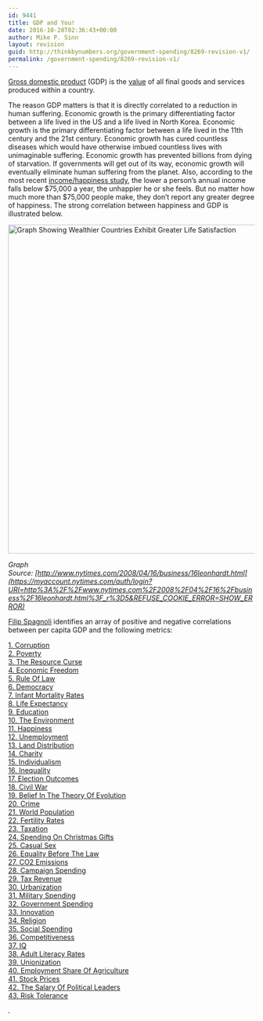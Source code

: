 ```yaml
---
id: 9441
title: GDP and You!
date: 2016-10-28T02:36:43+00:00
author: Mike P. Sinn
layout: revision
guid: http://thinkbynumbers.org/government-spending/8269-revision-v1/
permalink: /government-spending/8269-revision-v1/
---
```

[Gross domestic product](https://en.wikipedia.org/wiki/Gross_domestic_product) (GDP) is the [value](https://en.wikipedia.org/wiki/Market_value "Market value") of all final goods and services produced within a country.

The reason GDP matters is that it is directly correlated to a reduction in human suffering. Economic growth is the primary differentiating factor between a life lived in the US and a life lived in North Korea. Economic growth is the primary differentiating factor between a life lived in the 11th century and the 21st century. Economic growth has cured countless diseases which would have otherwise imbued countless lives with unimaginable suffering. Economic growth has prevented billions from dying of starvation. If governments will get out of its way, economic growth will eventually eliminate human suffering from the planet. Also, according to the most recent <a href="http://content.time.com/time/business/article/0,8599,2016291,00.html" target="_blank">income/happiness study</a>, the lower a person&#8217;s annual income falls below $75,000 a year, the unhappier he or she feels. But no matter how much more than $75,000 people make, they don&#8217;t report any greater degree of happiness. The strong correlation between happiness and GDP is illustrated below.

<img title="Life Satisfaction vs Per Capita GDP" alt="Graph Showing Wealthier Countries Exhibit Greater Life Satisfaction" src="https://i1.wp.com/thinkbynumbers.org/wp-content/uploads/2010/10/nythappiness.jpg?resize=694%2C670" width="694" height="670" data-recalc-dims="1" /> 

_Graph Source: [http://www.nytimes.com/2008/04/16/business/16leonhardt.html](https://myaccount.nytimes.com/auth/login?URI=http%3A%2F%2Fwww.nytimes.com%2F2008%2F04%2F16%2Fbusiness%2F16leonhardt.html%3F_r%3D5&REFUSE_COOKIE_ERROR=SHOW_ERROR)_

[Filip Spagnoli](http://web.archive.org/web/20140303030542/http://filipspagnoli.tumblr.com/) identifies an array of positive and negative correlations between per capita GDP and the following metrics:

<a href="http://web.archive.org/web/20140724230350/http://filipspagnoli.wordpress.com:80/stats-on-human-rights/statistics-on-gross-domestic-product-correlations/" target="_blank">1. Corruption</a>  
<a href="http://web.archive.org/web/20140724230350/http://filipspagnoli.wordpress.com:80/stats-on-human-rights/statistics-on-gross-domestic-product-correlations/" target="_blank">2. Poverty</a>  
<a href="http://web.archive.org/web/20140724230350/http://filipspagnoli.wordpress.com:80/stats-on-human-rights/statistics-on-gross-domestic-product-correlations/" target="_blank">3. The Resource Curse</a>  
<a href="http://web.archive.org/web/20140724230350/http://filipspagnoli.wordpress.com:80/stats-on-human-rights/statistics-on-gross-domestic-product-correlations/" target="_blank">4. Economic Freedom</a>  
<a href="http://web.archive.org/web/20140724230350/http://filipspagnoli.wordpress.com:80/stats-on-human-rights/statistics-on-gross-domestic-product-correlations/" target="_blank">5. Rule Of Law</a>  
<a href="http://web.archive.org/web/20140724230350/http://filipspagnoli.wordpress.com:80/stats-on-human-rights/statistics-on-gross-domestic-product-correlations/" target="_blank">6. Democracy</a>  
<a href="http://web.archive.org/web/20140724230350/http://filipspagnoli.wordpress.com:80/stats-on-human-rights/statistics-on-gross-domestic-product-correlations/" target="_blank">7. Infant Mortality Rates</a>  
<a href="http://web.archive.org/web/20140724230350/http://filipspagnoli.wordpress.com:80/stats-on-human-rights/statistics-on-gross-domestic-product-correlations/" target="_blank">8. Life Expectancy</a>  
<a href="http://web.archive.org/web/20140724230350/http://filipspagnoli.wordpress.com:80/stats-on-human-rights/statistics-on-gross-domestic-product-correlations/" target="_blank">9. Education</a>  
<a href="http://web.archive.org/web/20140724230350/http://filipspagnoli.wordpress.com:80/stats-on-human-rights/statistics-on-gross-domestic-product-correlations/" target="_blank">10. The Environment</a>  
<a href="http://web.archive.org/web/20140724230350/http://filipspagnoli.wordpress.com:80/stats-on-human-rights/statistics-on-gross-domestic-product-correlations/" target="_blank">11. Happiness</a>  
<a href="http://web.archive.org/web/20140724230350/http://filipspagnoli.wordpress.com:80/stats-on-human-rights/statistics-on-gross-domestic-product-correlations/" target="_blank">12. Unemployment</a>  
<a href="http://web.archive.org/web/20140724230350/http://filipspagnoli.wordpress.com:80/stats-on-human-rights/statistics-on-gross-domestic-product-correlations/" target="_blank">13. Land Distribution</a>  
<a href="http://web.archive.org/web/20140724230350/http://filipspagnoli.wordpress.com:80/stats-on-human-rights/statistics-on-gross-domestic-product-correlations/" target="_blank">14. Charity</a>  
<a href="http://web.archive.org/web/20140724230350/http://filipspagnoli.wordpress.com:80/stats-on-human-rights/statistics-on-gross-domestic-product-correlations/" target="_blank">15. Individualism</a>  
<a href="http://web.archive.org/web/20140724230350/http://filipspagnoli.wordpress.com:80/stats-on-human-rights/statistics-on-gross-domestic-product-correlations/" target="_blank">16. Inequality</a>  
<a href="http://web.archive.org/web/20140724230350/http://filipspagnoli.wordpress.com:80/stats-on-human-rights/statistics-on-gross-domestic-product-correlations/" target="_blank">17. Election Outcomes</a>  
<a href="http://web.archive.org/web/20140724230350/http://filipspagnoli.wordpress.com:80/stats-on-human-rights/statistics-on-gross-domestic-product-correlations/" target="_blank">18. Civil War</a>  
<a href="http://web.archive.org/web/20140724230350/http://filipspagnoli.wordpress.com:80/stats-on-human-rights/statistics-on-gross-domestic-product-correlations/" target="_blank">19. Belief In The Theory Of Evolution</a>  
<a href="http://web.archive.org/web/20140724230350/http://filipspagnoli.wordpress.com:80/stats-on-human-rights/statistics-on-gross-domestic-product-correlations/" target="_blank">20. Crime</a>  
<a href="http://web.archive.org/web/20140724230350/http://filipspagnoli.wordpress.com:80/stats-on-human-rights/statistics-on-gross-domestic-product-correlations/" target="_blank">21. World Population</a>  
<a href="http://web.archive.org/web/20140724230350/http://filipspagnoli.wordpress.com:80/stats-on-human-rights/statistics-on-gross-domestic-product-correlations/" target="_blank">22. Fertility Rates</a>  
<a href="http://web.archive.org/web/20140724230350/http://filipspagnoli.wordpress.com:80/stats-on-human-rights/statistics-on-gross-domestic-product-correlations/" target="_blank">23. Taxation</a>  
<a href="http://web.archive.org/web/20140724230350/http://filipspagnoli.wordpress.com:80/stats-on-human-rights/statistics-on-gross-domestic-product-correlations/" target="_blank">24. Spending On Christmas Gifts</a>  
<a href="http://web.archive.org/web/20140724230350/http://filipspagnoli.wordpress.com:80/stats-on-human-rights/statistics-on-gross-domestic-product-correlations/" target="_blank">25. Casual Sex</a>  
<a href="http://web.archive.org/web/20140724230350/http://filipspagnoli.wordpress.com:80/stats-on-human-rights/statistics-on-gross-domestic-product-correlations/" target="_blank">26. Equality Before The Law</a>  
<a href="http://web.archive.org/web/20140724230350/http://filipspagnoli.wordpress.com:80/stats-on-human-rights/statistics-on-gross-domestic-product-correlations/" target="_blank">27. CO2 Emissions</a>  
<a href="http://web.archive.org/web/20140724230350/http://filipspagnoli.wordpress.com:80/stats-on-human-rights/statistics-on-gross-domestic-product-correlations/" target="_blank">28. Campaign Spending</a>  
<a href="http://web.archive.org/web/20140724230350/http://filipspagnoli.wordpress.com:80/stats-on-human-rights/statistics-on-gross-domestic-product-correlations/" target="_blank">29. Tax Revenue</a>  
<a href="http://web.archive.org/web/20140724230350/http://filipspagnoli.wordpress.com:80/stats-on-human-rights/statistics-on-gross-domestic-product-correlations/" target="_blank">30. Urbanization</a>  
<a href="http://web.archive.org/web/20140724230350/http://filipspagnoli.wordpress.com:80/stats-on-human-rights/statistics-on-gross-domestic-product-correlations/" target="_blank">31. Military Spending</a>  
<a href="http://web.archive.org/web/20140724230350/http://filipspagnoli.wordpress.com:80/stats-on-human-rights/statistics-on-gross-domestic-product-correlations/" target="_blank">32. Government Spending</a>  
<a href="http://web.archive.org/web/20140724230350/http://filipspagnoli.wordpress.com:80/stats-on-human-rights/statistics-on-gross-domestic-product-correlations/" target="_blank">33. Innovation</a>  
<a href="http://web.archive.org/web/20140724230350/http://filipspagnoli.wordpress.com:80/stats-on-human-rights/statistics-on-gross-domestic-product-correlations/" target="_blank">34. Religion</a>  
<a href="http://web.archive.org/web/20140724230350/http://filipspagnoli.wordpress.com:80/stats-on-human-rights/statistics-on-gross-domestic-product-correlations/" target="_blank">35. Social Spending</a>  
<a href="http://web.archive.org/web/20140724230350/http://filipspagnoli.wordpress.com:80/stats-on-human-rights/statistics-on-gross-domestic-product-correlations/" target="_blank">36. Competitiveness</a>  
<a href="http://web.archive.org/web/20140724230350/http://filipspagnoli.wordpress.com:80/stats-on-human-rights/statistics-on-gross-domestic-product-correlations/" target="_blank">37. IQ</a>  
<a href="http://web.archive.org/web/20140724230350/http://filipspagnoli.wordpress.com:80/stats-on-human-rights/statistics-on-gross-domestic-product-correlations/" target="_blank">38. Adult Literacy Rates</a>  
<a href="http://web.archive.org/web/20140724230350/http://filipspagnoli.wordpress.com:80/stats-on-human-rights/statistics-on-gross-domestic-product-correlations/" target="_blank">39. Unionization</a>  
<a href="http://web.archive.org/web/20140724230350/http://filipspagnoli.wordpress.com:80/stats-on-human-rights/statistics-on-gross-domestic-product-correlations/" target="_blank">40. Employment Share Of Agriculture</a>  
<a href="http://web.archive.org/web/20140724230350/http://filipspagnoli.wordpress.com:80/stats-on-human-rights/statistics-on-gross-domestic-product-correlations/" target="_blank">41. Stock Prices</a>  
<a href="http://web.archive.org/web/20140724230350/http://filipspagnoli.wordpress.com:80/stats-on-human-rights/statistics-on-gross-domestic-product-correlations/" target="_blank">42. The Salary Of Political Leaders</a>  
<a href="http://web.archive.org/web/20140724230350/http://filipspagnoli.wordpress.com:80/stats-on-human-rights/statistics-on-gross-domestic-product-correlations/" target="_blank">43. Risk Tolerance</a>

<a style="font-size: 0.8em;" href="http://web.archive.org/web/20140724230350/http://filipspagnoli.wordpress.com:80/stats-on-human-rights/statistics-on-gross-domestic-product-correlations/"> </a>

&nbsp;